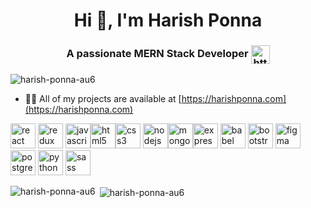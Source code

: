 <h1 align="center">Hi 👋, I'm Harish Ponna</h1>
<h3 align="center">A passionate MERN Stack Developer <a href="https://linkedin.com/in/https://www.linkedin.com/in/harish-ponna-b9b885ba/" target="blank"><img align="center" src="https://cdn.jsdelivr.net/npm/simple-icons@3.0.1/icons/linkedin.svg" alt="https://www.linkedin.com/in/harish-ponna-b9b885ba/" height="30" width="30" /></a></h3>

<p align="left"> <img src="https://komarev.com/ghpvc/?username=harish-ponna-au6" alt="harish-ponna-au6" /> </p>

- 👨‍💻 All of my projects are available at [https://harishponna.com](https://harishponna.com)

<p align="left"> <img src="https://devicons.github.io/devicon/devicon.git/icons/react/react-original-wordmark.svg" alt="react" width="40" height="40"/> <img src="https://devicons.github.io/devicon/devicon.git/icons/redux/redux-original.svg" alt="redux" width="40" height="40"/> <img src="https://devicons.github.io/devicon/devicon.git/icons/javascript/javascript-original.svg" alt="javascript" width="40" height="40"/><img src="https://devicons.github.io/devicon/devicon.git/icons/html5/html5-original-wordmark.svg" alt="html5" width="40" height="40"/><img src="https://devicons.github.io/devicon/devicon.git/icons/css3/css3-original-wordmark.svg" alt="css3" width="40" height="40"/> <img src="https://devicons.github.io/devicon/devicon.git/icons/nodejs/nodejs-original-wordmark.svg" alt="nodejs" width="40" height="40"/><img src="https://devicons.github.io/devicon/devicon.git/icons/mongodb/mongodb-original-wordmark.svg" alt="mongodb" width="40" height="40"/><img src="https://devicons.github.io/devicon/devicon.git/icons/express/express-original-wordmark.svg" alt="express" width="40" height="40"/> <img src="https://www.vectorlogo.zone/logos/babeljs/babeljs-icon.svg" alt="babel" width="40" height="40"/> <img src="https://devicons.github.io/devicon/devicon.git/icons/bootstrap/bootstrap-plain.svg" alt="bootstrap" width="40" height="40"/>   <img src="https://www.vectorlogo.zone/logos/figma/figma-icon.svg" alt="figma" width="40" height="40"/>  <img src="https://devicons.github.io/devicon/devicon.git/icons/postgresql/postgresql-original-wordmark.svg" alt="postgresql" width="40" height="40"/> <img src="https://devicons.github.io/devicon/devicon.git/icons/python/python-original.svg" alt="python" width="40" height="40"/> <img src="https://devicons.github.io/devicon/devicon.git/icons/sass/sass-original.svg" alt="sass" width="40" height="40"/></p><p><img align="left" src="https://github-readme-stats.vercel.app/api/top-langs/?username=harish-ponna-au6&layout=compact&hide=html" alt="harish-ponna-au6" /></p>

<p>&nbsp;<img align="center" src="https://github-readme-stats.vercel.app/api?username=harish-ponna-au6&show_icons=true" alt="harish-ponna-au6" /></p>
